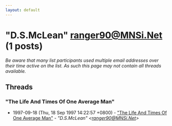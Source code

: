 ```yaml
---
layout: default
---
```


# "D.S.McLean" <ranger90@MNSi.Net> (1 posts)

_Be aware that many list participants used multiple email addresses over their time active on the list. As such this page may not contain all threads available._

## Threads

### "The Life And Times Of One Average Man"
+ 1997-09-18 (Thu, 18 Sep 1997 14:22:57 +0800) - ["The Life And Times Of One Average Man"](/archive/1997/09/de6e7512d98e07d6460e5a29fa178e352264f0fbfd441c1c048b0dfafe9283df) - _"D.S.McLean" \<ranger90@MNSi.Net\>_

